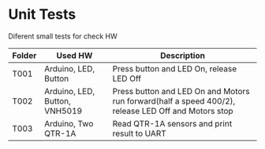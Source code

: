# Unit Tests

Diferent small tests for check HW

Folder | Used HW | Description
--- | --- | ---
T001 | Arduino, LED, Button | Press button and LED On, release LED Off
T002 | Arduino, LED, Button, VNH5019 | Press button and LED On and Motors run forward(half a speed 400/2), release LED Off and Motors stop
T003 | Arduino, Two QTR-1A | Read QTR-1A sensors and print result to UART